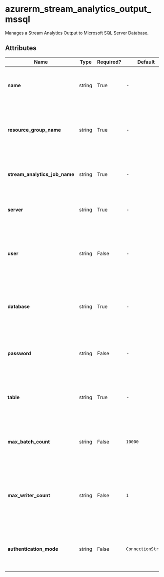 # azurerm_stream_analytics_output_mssql

Manages a Stream Analytics Output to Microsoft SQL Server Database.

## Attributes

| Name | Type | Required? | Default  | possible values | Description |
| ---- | ---- | --------- | -------- | ----------- | ----------- |
| **name** | string | True | -  |  -  | The name of the Stream Output. Changing this forces a new resource to be created. | 
| **resource_group_name** | string | True | -  |  -  | The name of the Resource Group where the Stream Analytics Job exists. Changing this forces a new resource to be created. | 
| **stream_analytics_job_name** | string | True | -  |  -  | The name of the Stream Analytics Job. Changing this forces a new resource to be created. | 
| **server** | string | True | -  |  -  | The SQL server url. Changing this forces a new resource to be created. | 
| **user** | string | False | -  |  -  | Username used to login to the Microsoft SQL Server. Changing this forces a new resource to be created. Required if `authentication_mode` is `ConnectionString`. | 
| **database** | string | True | -  |  -  | The MS SQL database name where the reference table exists. Changing this forces a new resource to be created. | 
| **password** | string | False | -  |  -  | Password used together with username, to login to the Microsoft SQL Server. Required if `authentication_mode` is `ConnectionString`. | 
| **table** | string | True | -  |  -  | Table in the database that the output points to. Changing this forces a new resource to be created. | 
| **max_batch_count** | string | False | `10000`  |  `1`, `1073741824`  | The max batch count to write to the SQL Database. Defaults to `10000`. Possible values are between `1` and `1073741824`. | 
| **max_writer_count** | string | False | `1`  |  `0`, `1`  | The max writer count for the SQL Database. Defaults to `1`. Possible values are `0` which bases the writer count on the query partition and `1` which corresponds to a single writer. | 
| **authentication_mode** | string | False | `ConnectionString`  |  `Msi`, `ConnectionString`  | The authentication mode for the Stream Output. Possible values are `Msi` and `ConnectionString`. Defaults to `ConnectionString`. | 

